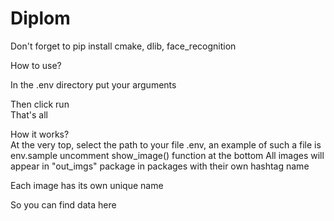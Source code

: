# Diplom

Don't forget to pip install cmake, dlib, face_recognition

How to use?  

In the .env directory put your arguments

Then click run  
That's all  

How it works?  
At the very top, select the path to your file .env, an example of such a file is env.sample
uncomment show_image() function at the bottom
All images will appear in "out_imgs" package in packages with their own hashtag name  

Each image has its own unique name  

So you can find data here  
